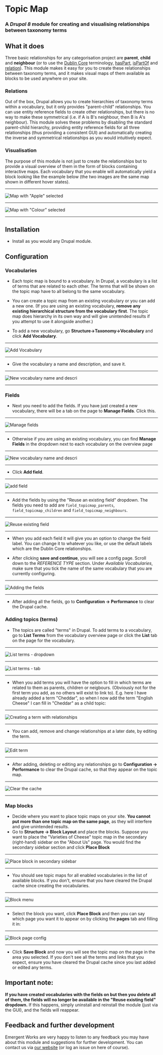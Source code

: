 # Topic Map
### A *Drupal 8* module for creating and visualising relationships between taxonomy terms
## What it does
Three basic relationships for any categorisation project are **parent**, **child** and **neighbour** (or to use the [Dublin Core](https://en.wikipedia.org/wiki/Dublin_Core) terminology, [hasPart](http://dublincore.org/documents/2008/01/14/dcmi-terms/#terms-hasPart), [isPartOf](http://dublincore.org/documents/2008/01/14/dcmi-terms/#terms-isPartOf) and [relation](http://dublincore.org/documents/2008/01/14/dcmi-terms/#terms-relation)).
This module makes it easy for you to create these relationships between taxonomy terms, and it makes visual maps of them available as blocks to be used anywhere on your site.
### Relations
Out of the box, Drupal allows you to create hierarchies of taxonomy terms within a vocabulary, but it only provides "parent-child" relationships. You can use entity reference fields to create other relationships, but there is no way to make these symmetrical (i.e. if A is B's neighbour, then B is A's neighbour). 
This module solves these problems by disabling the standard parent-child hierarchy, providing entity reference fields for all three relationships (thus providing a consistent GUI) and automatically creating the inverse and symmetrical relationships as you would intuitively expect.
### Visualisation
The purpose of this module is not just to create the relationships but to provide a visual overview of them in the form of blocks containing interactive maps. Each vocabulary that you enable will automatically yield a block looking like the example below (the two images are the same map shown in different hover states).
____
![Map with "Apple" selected](https://github.com/hoegrammer/topic_map/blob/master/docs/apple.png)
____
![Map with "Colour" selected](https://github.com/hoegrammer/topic_map/blob/master/docs/colour.png)
____
## Installation
* Install as you would any Drupal module.

## Configuration
### Vocabularies
* Each topic map is bound to a vocabulary. In Drupal, a vocabulary is a list of terms that are related to each other. The terms that will be shown on the topic map have to all belong to the same vocabulary.
* You can create a topic map from an existing vocabulary or you can add a new one. (If you are using an existing vocabulary, **remove any existing hierarchical structure from the vocabulary first**. The topic map does hierarchy in its own way and will give unintended results if you attempt to use it alongside another.)

* To add a new vocabulary, go **Structure->Taxonomy->Vocabulary** and click **Add Vocabulary**. 
____

![Add Vocabulary](https://github.com/hoegrammer/topic_map/blob/master/docs/addvocab.png)
____

* Give the vocabulary a name and description, and save it.
____

![New vocabulary name and descri](https://github.com/hoegrammer/topic_map/blob/master/docs/cheese.png)
____


### Fields


* Next you need to add the fields. If you have just created a new vocabulary, there will be a tab on the page to **Manage Fields**. Click this. 
____

![Manage fields](https://github.com/hoegrammer/topic_map/blob/master/docs/managefields1.png)
____

* Otherwise if you are using an existing vocabulary, you can find **Manage Fields** in the dropdown next to each vocabulary on the overview page
____

![New vocabulary name and descri](https://github.com/hoegrammer/topic_map/blob/master/docs/managedropdown.png)
____

* Click **Add field**.
____

![add field](https://github.com/hoegrammer/topic_map/blob/master/docs/addfield.png)
____


* Add the fields by using the "Reuse an existing field" dropdown. The fields you need to add are `field_topicmap_parents`, `field_topicmap_children` and `field_topicmap_neighbours`.

____

![Reuse existing field](https://github.com/hoegrammer/topic_map/blob/master/docs/reuse.png)

____



* When you add each field it will give you an option to change the field label. You can change it to whatever you like, or use the default labels which are the Dublin Core relationships.

* After clicking **save and continue**, you will see a config page. Scroll down to the *REFERENCE TYPE* section. Under *Available Vocabularies*, make sure that you tick the name of the same vocabulary that you are currently configuring.

____


![Adding the fields](https://github.com/hoegrammer/topic_map/blob/master/docs/reftype.png)

____


* After adding all the fields, go to **Configuration -> Performance** to clear the Drupal cache. 

### Adding topics (terms)
* The topics are called "terms" in Drupal. To add terms to a vocabulary, go to **List Terms** from the vocabulary overview page or click the **List** tab on the page for the vocabulary.

____

![List terms - dropdown](https://github.com/hoegrammer/topic_map/blob/master/docs/listdropdown.png)

____

![List terms - tab](https://github.com/hoegrammer/topic_map/blob/master/docs/list.png)

____


* When you add terms you will have the option to fill in which terms are related to them as parents, children or neigbours. (Obviously not for the first term you add, as no others will exist to link to). E.g. here I have already added a term "Cheddar", so when I now add the term "English Cheese" I can fill in "Cheddar" as a child topic:

____


![Creating a term with relationships](https://github.com/hoegrammer/topic_map/blob/master/docs/cheddar.png)

____


* You can add, remove and change relationships at a later date, by editing the term.
____


![Edit term](https://github.com/hoegrammer/topic_map/blob/master/docs/editterm.png)

____


* After adding, deleting or editing any relationships go to **Configuration -> Performance** to clear the Drupal cache, so that they appear on the topic map.

____


![Clear the cache](https://github.com/hoegrammer/topic_map/blob/master/docs/cache.png)

____


### Map blocks
* Decide where you want to place topic maps on your site. **You cannot put more than one topic map on the same page**, as they will interfere and give unintended results. 
* Go to **Structure -> Block Layout** and place the blocks. Suppose you want to place the "Varieties of Cheese" topic map in the secondary (right-hand) sidebar on the "About Us" page. You would find the secondary sidebar section and click **Place Block**

____


![Place block in secondary sidebar](https://github.com/hoegrammer/topic_map/blob/master/docs/secondary1.png)


____


* You should see topic maps for all enabled vocabularies in the list of available blocks. If you don't, ensure that you have cleared the Drupal cache since creating the vocabularies.

____


![Block menu](https://github.com/hoegrammer/topic_map/blob/master/docs/blockmenu.png)

____


* Select the block you want, click **Place Block** and then you can say which page you want it to appear on by clicking the **pages** tab and filling it in:

____


![Block page config](https://github.com/hoegrammer/topic_map/blob/master/docs/pages.png)

____


* Click **Save Block** and now you will see the topic map on the page in the area you selected. If you don't see all the terms and links that you expect, ensure you have cleared the Drupal cache since you last added or edited any terms.

## Important note:
**If you have created vocabularies with the fields on but then you delete all of them, the fields will no longer be available in the "Reuse existing field" dropdown.** If this happens, simply uninstall and reinstall the module (just via the GUI), and the fields will reappear.

## Feedback and further development
Emergent Works are very happy to listen to any feedback you may have about this module and suggestions for further development. You can contact us via [our website](https://www.emergentworks.net/) (or log an issue on here of course).
